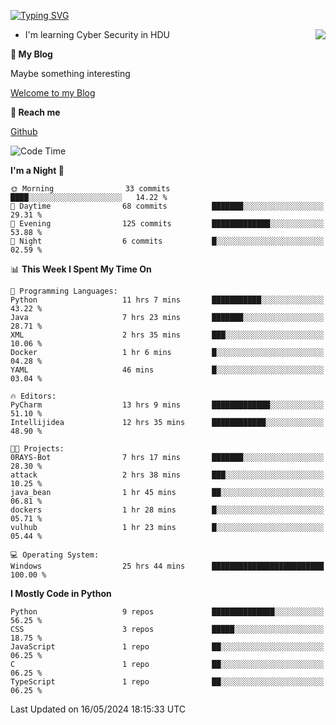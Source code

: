 [![Typing SVG](https://readme-typing-svg.herokuapp.com?font=Fira+Code&pause=1000&random=false&width=450&height=60&lines=Hello+%F0%9F%91%8B%F0%9F%8F%BB;I'm+JBNRZ)](https://git.io/typing-svg)

<a href="#">
  <img align="right" src="https://github-readme-stats.vercel.app/api?username=JBNRZ&show_icons=true&bg_color=15,f2f7fd,E0EAFC" />
</a>

- I'm learning Cyber Security in HDU

 **🌱 My Blog**

Maybe something interesting

[Welcome to my Blog](https://jbnrz.com.cn/)

 **💬 Reach me** 

[Github](https://github.com/JBNRZ)


<!--START_SECTION:waka-->
![Code Time](http://img.shields.io/badge/Code%20Time-479%20hrs%205%20mins-blue)

**I'm a Night 🦉** 

```text
🌞 Morning                33 commits          ████░░░░░░░░░░░░░░░░░░░░░   14.22 % 
🌆 Daytime                68 commits          ███████░░░░░░░░░░░░░░░░░░   29.31 % 
🌃 Evening                125 commits         █████████████░░░░░░░░░░░░   53.88 % 
🌙 Night                  6 commits           █░░░░░░░░░░░░░░░░░░░░░░░░   02.59 % 
```


📊 **This Week I Spent My Time On** 

```text
💬 Programming Languages: 
Python                   11 hrs 7 mins       ███████████░░░░░░░░░░░░░░   43.22 % 
Java                     7 hrs 23 mins       ███████░░░░░░░░░░░░░░░░░░   28.71 % 
XML                      2 hrs 35 mins       ███░░░░░░░░░░░░░░░░░░░░░░   10.06 % 
Docker                   1 hr 6 mins         █░░░░░░░░░░░░░░░░░░░░░░░░   04.28 % 
YAML                     46 mins             █░░░░░░░░░░░░░░░░░░░░░░░░   03.04 % 

🔥 Editors: 
PyCharm                  13 hrs 9 mins       █████████████░░░░░░░░░░░░   51.10 % 
Intellijidea             12 hrs 35 mins      ████████████░░░░░░░░░░░░░   48.90 % 

🐱‍💻 Projects: 
0RAYS-Bot                7 hrs 17 mins       ███████░░░░░░░░░░░░░░░░░░   28.30 % 
attack                   2 hrs 38 mins       ███░░░░░░░░░░░░░░░░░░░░░░   10.25 % 
java_bean                1 hr 45 mins        ██░░░░░░░░░░░░░░░░░░░░░░░   06.81 % 
dockers                  1 hr 28 mins        █░░░░░░░░░░░░░░░░░░░░░░░░   05.71 % 
vulhub                   1 hr 23 mins        █░░░░░░░░░░░░░░░░░░░░░░░░   05.44 % 

💻 Operating System: 
Windows                  25 hrs 44 mins      █████████████████████████   100.00 % 
```

**I Mostly Code in Python** 

```text
Python                   9 repos             ██████████████░░░░░░░░░░░   56.25 % 
CSS                      3 repos             █████░░░░░░░░░░░░░░░░░░░░   18.75 % 
JavaScript               1 repo              ██░░░░░░░░░░░░░░░░░░░░░░░   06.25 % 
C                        1 repo              ██░░░░░░░░░░░░░░░░░░░░░░░   06.25 % 
TypeScript               1 repo              ██░░░░░░░░░░░░░░░░░░░░░░░   06.25 % 
```




 Last Updated on 16/05/2024 18:15:33 UTC
<!--END_SECTION:waka-->
